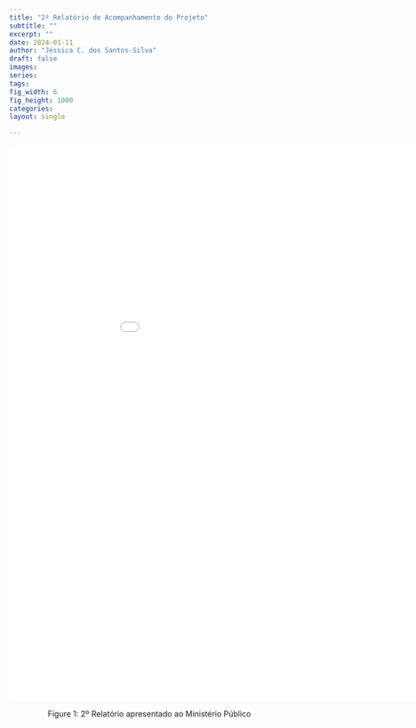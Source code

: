 ```yaml
---
title: "2º Relatório de Acompanhamento do Projeto"
subtitle: ""
excerpt: ""
date: 2024-01-11
author: "Jéssica C. dos Santos-Silva"
draft: false
images:
series:
tags:
fig_width: 6 
fig_height: 1000
categories:
layout: single

---
```



<div class="figure" style="text-align: center">
<embed src="2Relatorio_MinisterioPublico.pdf" title="2º Relatório apresentado ao Ministério Público" width="1000px" height="1000px" type="application/pdf" />
<p class="caption"><span id="fig:unnamed-chunk-1"></span>Figure 1: 2º Relatório apresentado ao Ministério Público</p>
</div>

